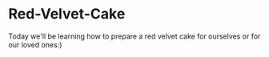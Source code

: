 # Red-Velvet-Cake
Today we'll be learning how to prepare a red velvet cake for ourselves or for our loved ones:)